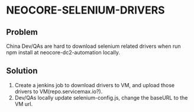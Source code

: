 # NEOCORE-SELENIUM-DRIVERS

## Problem

China Dev/QAs are hard to download selenium related drivers when run npm install at neocore-dc2-automation locally.

## Solution

1. Create a jenkins job to download drivers to VM, and upload those drivers to VM(repo.servicemax.io?).
2. Dev/QAs locally update selenium-config.js, change the baseURL to the VM url.
